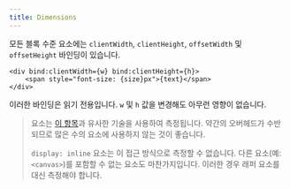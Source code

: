 ```yaml
---
title: Dimensions
---
```


모든 블록 수준 요소에는 `clientWidth`, `clientHeight`, `offsetWidth` 및 `offsetHeight` 바인딩이 있습니다.

```svelte
<div bind:clientWidth={w} bind:clientHeight={h}>
	<span style="font-size: {size}px">{text}</span>
</div>
```

이러한 바인딩은 읽기 전용입니다. `w` 및 `h` 값을 변경해도 아무런 영향이 없습니다.

> 요소는 [이 항목](http://www.backalleycoder.com/2013/03/18/cross-browser-event-based-element-resize-detection/)과 유사한 기술을 사용하여 측정됩니다. 약간의 오버헤드가 수반되므로 많은 수의 요소에 사용하지 않는 것이 좋습니다.
>
> `display: inline` 요소는 이 접근 방식으로 측정할 수 없습니다. 다른 요소(예: `<canvas>`)를 포함할 수 없는 요소도 마찬가지입니다. 이러한 경우 래퍼 요소를 대신 측정해야 합니다.

